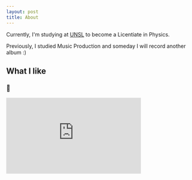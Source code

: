 ```yaml
---
layout: post
title: About
---
```


Currently, I'm studying at [UNSL](http://unsl.edu.ar) to become a Licentiate in Physics.

Previously, I studied Music Production and someday I will record another album :)

## What I like

### 🎵
<iframe width="360" height="203" src="https://www.youtube.com/embed/kaoqCARilbA?controls=0&amp;start=54" title="YouTube video player" frameborder="0" allow="accelerometer; clipboard-write; encrypted-media; gyroscope; picture-in-picture" allowfullscreen></iframe>
